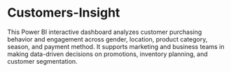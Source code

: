 # Customers-Insight
This Power BI interactive dashboard analyzes customer purchasing behavior and engagement across gender, location, product category, season, and payment method. It supports marketing and business teams in making data-driven decisions on promotions, inventory planning, and customer segmentation.
